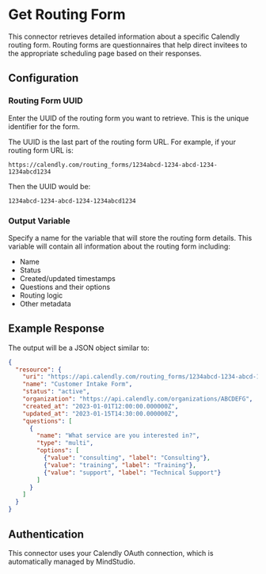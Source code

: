 # Get Routing Form

This connector retrieves detailed information about a specific Calendly routing form. Routing forms are questionnaires that help direct invitees to the appropriate scheduling page based on their responses.

## Configuration

### Routing Form UUID

Enter the UUID of the routing form you want to retrieve. This is the unique identifier for the form.

The UUID is the last part of the routing form URL. For example, if your routing form URL is:
```
https://calendly.com/routing_forms/1234abcd-1234-abcd-1234-1234abcd1234
```
Then the UUID would be:
```
1234abcd-1234-abcd-1234-1234abcd1234
```

### Output Variable

Specify a name for the variable that will store the routing form details. This variable will contain all information about the routing form including:

- Name
- Status
- Created/updated timestamps
- Questions and their options
- Routing logic
- Other metadata

## Example Response

The output will be a JSON object similar to:

```json
{
  "resource": {
    "uri": "https://api.calendly.com/routing_forms/1234abcd-1234-abcd-1234-1234abcd1234",
    "name": "Customer Intake Form",
    "status": "active",
    "organization": "https://api.calendly.com/organizations/ABCDEFG",
    "created_at": "2023-01-01T12:00:00.000000Z",
    "updated_at": "2023-01-15T14:30:00.000000Z",
    "questions": [
      {
        "name": "What service are you interested in?",
        "type": "multi",
        "options": [
          {"value": "consulting", "label": "Consulting"},
          {"value": "training", "label": "Training"},
          {"value": "support", "label": "Technical Support"}
        ]
      }
    ]
  }
}
```

## Authentication

This connector uses your Calendly OAuth connection, which is automatically managed by MindStudio.
